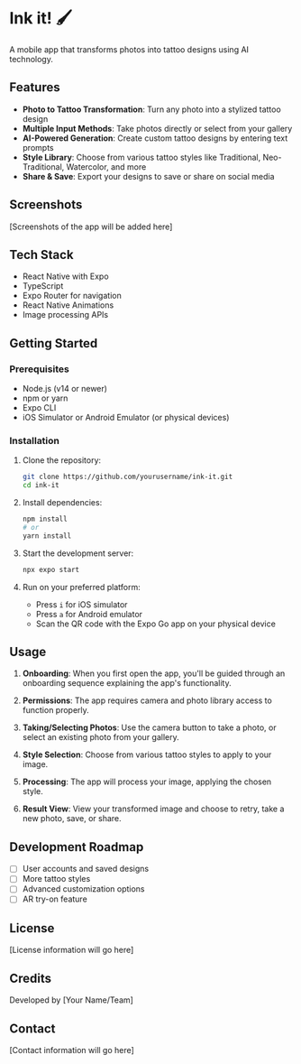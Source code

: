 # Ink it! 🖌️

A mobile app that transforms photos into tattoo designs using AI technology.

## Features

- **Photo to Tattoo Transformation**: Turn any photo into a stylized tattoo design
- **Multiple Input Methods**: Take photos directly or select from your gallery
- **AI-Powered Generation**: Create custom tattoo designs by entering text prompts
- **Style Library**: Choose from various tattoo styles like Traditional, Neo-Traditional, Watercolor, and more
- **Share & Save**: Export your designs to save or share on social media

## Screenshots

[Screenshots of the app will be added here]

## Tech Stack

- React Native with Expo
- TypeScript
- Expo Router for navigation
- React Native Animations
- Image processing APIs

## Getting Started

### Prerequisites

- Node.js (v14 or newer)
- npm or yarn
- Expo CLI
- iOS Simulator or Android Emulator (or physical devices)

### Installation

1. Clone the repository:
   ```bash
   git clone https://github.com/yourusername/ink-it.git
   cd ink-it
   ```

2. Install dependencies:
   ```bash
   npm install
   # or
   yarn install
   ```

3. Start the development server:
   ```bash
   npx expo start
   ```

4. Run on your preferred platform:
   - Press `i` for iOS simulator
   - Press `a` for Android emulator
   - Scan the QR code with the Expo Go app on your physical device

## Usage

1. **Onboarding**: When you first open the app, you'll be guided through an onboarding sequence explaining the app's functionality.

2. **Permissions**: The app requires camera and photo library access to function properly.

3. **Taking/Selecting Photos**: Use the camera button to take a photo, or select an existing photo from your gallery.

4. **Style Selection**: Choose from various tattoo styles to apply to your image.

5. **Processing**: The app will process your image, applying the chosen style.

6. **Result View**: View your transformed image and choose to retry, take a new photo, save, or share.

## Development Roadmap

- [ ] User accounts and saved designs
- [ ] More tattoo styles
- [ ] Advanced customization options
- [ ] AR try-on feature

## License

[License information will go here]

## Credits

Developed by [Your Name/Team]

## Contact

[Contact information will go here] 